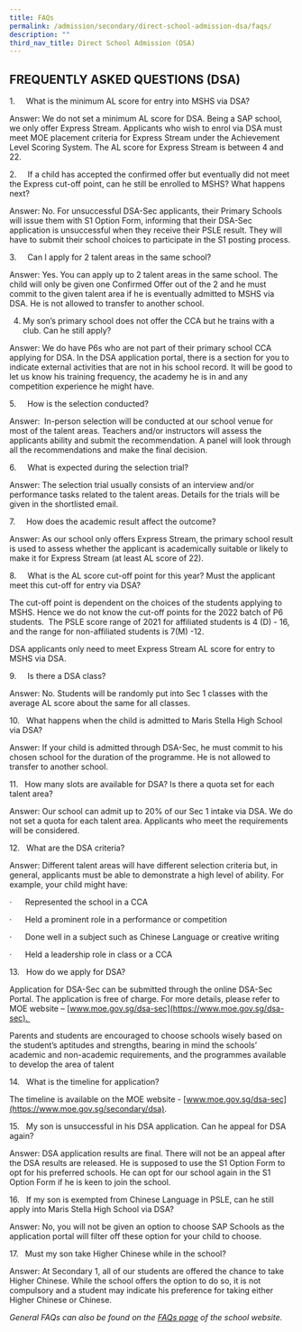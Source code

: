 ```yaml
---
title: FAQs
permalink: /admission/secondary/direct-school-admission-dsa/faqs/
description: ""
third_nav_title: Direct School Admission (DSA)
---
```

FREQUENTLY ASKED QUESTIONS (DSA)
--------------------------------

1.     What is the minimum AL score for entry into MSHS via DSA?

Answer: We do not set a minimum AL score for DSA. Being a SAP school, we only offer Express Stream. Applicants who wish to enrol via DSA must meet MOE placement criteria for Express Stream under the Achievement Level Scoring System. The AL score for Express Stream is between 4 and 22.

2.     If a child has accepted the confirmed offer but eventually did not meet the Express cut-off point, can he still be enrolled to MSHS? What happens next?

Answer: No. For unsuccessful DSA-Sec applicants, their Primary Schools will issue them with S1 Option Form, informing that their DSA-Sec application is unsuccessful when they receive their PSLE result. They will have to submit their school choices to participate in the S1 posting process.

3.     Can I apply for 2 talent areas in the same school?

Answer: Yes. You can apply up to 2 talent areas in the same school. The child will only be given one Confirmed Offer out of the 2 and he must commit to the given talent area if he is eventually admitted to MSHS via DSA. He is not allowed to transfer to another school.

4. My son’s primary school does not offer the CCA but he trains with a club. Can he still apply? 

Answer: We do have P6s who are not part of their primary school CCA applying for DSA. In the DSA application portal, there is a section for you to indicate external activities that are not in his school record. It will be good to let us know his training frequency, the academy he is in and any competition experience he might have.

5.     How is the selection conducted?

Answer:  In-person selection will be conducted at our school venue for most of the talent areas. Teachers and/or instructors will assess the applicants ability and submit the recommendation. A panel will look through all the recommendations and make the final decision.

6.     What is expected during the selection trial?

Answer: The selection trial usually consists of an interview and/or performance tasks related to the talent areas. Details for the trials will be given in the shortlisted email.

7.     How does the academic result affect the outcome?

Answer: As our school only offers Express Stream, the primary school result is used to assess whether the applicant is academically suitable or likely to make it for Express Stream (at least AL score of 22).

8.     What is the AL score cut-off point for this year? Must the applicant meet this cut-off for entry via DSA?

The cut-off point is dependent on the choices of the students applying to MSHS. Hence we do not know the cut-off points for the 2022 batch of P6 students.  The PSLE score range of 2021 for affiliated students is 4 (D) - 16, and the range for non-affiliated students is 7(M) -12.  
  

DSA applicants only need to meet Express Stream AL score for entry to MSHS via DSA.  

9.     Is there a DSA class?

Answer: No. Students will be randomly put into Sec 1 classes with the average AL score about the same for all classes.

10.   What happens when the child is admitted to Maris Stella High School via DSA?

Answer: If your child is admitted through DSA-Sec, he must commit to his chosen school for the duration of the programme. He is not allowed to transfer to another school.

11.   How many slots are available for DSA? Is there a quota set for each talent area?

Answer: Our school can admit up to 20% of our Sec 1 intake via DSA. We do not set a quota for each talent area. Applicants who meet the requirements will be considered.

12.   What are the DSA criteria?  

Answer: Different talent areas will have different selection criteria but, in general, applicants must be able to demonstrate a high level of ability. For example, your child might have:

·      Represented the school in a CCA

·      Held a prominent role in a performance or competition

·      Done well in a subject such as Chinese Language or creative writing

·      Held a leadership role in class or a CCA

13.   How do we apply for DSA?  

Application for DSA-Sec can be submitted through the online DSA-Sec Portal. The application is free of charge. For more details, please refer to MOE website – [www.moe.gov.sg/dsa-sec](https://www.moe.gov.sg/dsa-sec). 

Parents and students are encouraged to choose schools wisely based on the student’s aptitudes and strengths, bearing in mind the schools’ academic and non-academic requirements, and the programmes available to develop the area of talent

14.   What is the timeline for application?

The timeline is available on the MOE website - [www.moe.gov.sg/dsa-sec](https://www.moe.gov.sg/secondary/dsa).

15.   My son is unsuccessful in his DSA application. Can he appeal for DSA again?

Answer: DSA application results are final. There will not be an appeal after the DSA results are released. He is supposed to use the S1 Option Form to opt for his preferred schools. He can opt for our school again in the S1 Option Form if he is keen to join the school.

16.   If my son is exempted from Chinese Language in PSLE, can he still apply into Maris Stella High School via DSA?  

Answer: No, you will not be given an option to choose SAP Schools as the application portal will filter off these option for your child to choose.

17.   Must my son take Higher Chinese while in the school?

Answer: At Secondary 1, all of our students are offered the chance to take Higher Chinese. While the school offers the option to do so, it is not compulsory and a student may indicate his preference for taking either Higher Chinese or Chinese.

  

_General FAQs can also be found on the [FAQs page](https://marisstellahigh.moe.edu.sg/admission/secondary/faqs) of the school website._